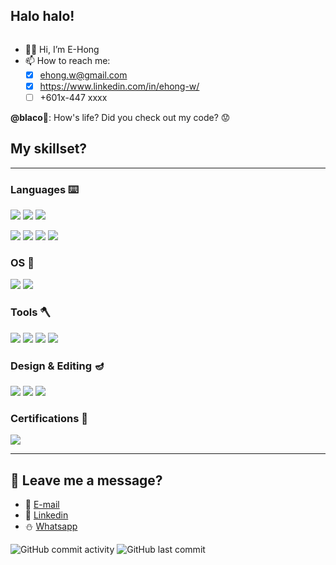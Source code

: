 
## **Halo halo!**
![]()
- 👋🏼 Hi, I’m E-Hong
- 📫 How to reach me:
  - [x] ehong.w@gmail.com
  - [x] https://www.linkedin.com/in/ehong-w/
  - [ ] +601x-447 xxxx

**@blaco**🐏: How's life? Did you check out my code? 😟

## **My skillset?**
---
### Languages ⌨️
![](https://img.shields.io/badge/code-C%20Programming-brightgreen)
![](https://img.shields.io/badge/code-Python-brightgreen)
![](https://img.shields.io/badge/code-Assembly%20Language-brightgreen)

![](https://img.shields.io/badge/code-Verilog-yellow)
![](https://img.shields.io/badge/code-SystemVerilog-yellow)
![](https://img.shields.io/badge/code-Perl%20Scripting-yellow)
![](https://img.shields.io/badge/code-VHDL-F96900)

### OS 🐧
![](https://img.shields.io/badge/os-Windows-blueviolet)
![](https://img.shields.io/badge/os-Linux-blueviolet)

### Tools 🪓
![](https://img.shields.io/badge/hardware-Arduino-FF3FF0)
![](https://img.shields.io/badge/hardware-NodeMCU-FF3FF0)
![](https://img.shields.io/badge/hardware-ZED--F9P-FF3FF0)
![](https://img.shields.io/badge/hardware-Altera%20DE2-FF3FF0)

### Design & Editing 🪔
![](https://img.shields.io/badge/design-Adobe%20Illustrator-f79500)
![](https://img.shields.io/badge/design-Adobe%20Photoshop-003762)
![](https://img.shields.io/badge/design-Adobe%20Premiere%20Pro-00005b)

### Certifications 📜
![](https://img.shields.io/badge/huawei-HCIA--AI-FF0000)

---

## 🧸 **Leave me a message?**
- 🍺 [E-mail](mailto:ehong.w@gmail.com?subject=[GitHub]%20Problem%20Description)
- 🧺 [Linkedin](https://www.linkedin.com/in/ehong-w/)
- ⛄ [Whatsapp]()

![GitHub commit activity](https://img.shields.io/github/commit-activity/m/ehong-w/ehong-w?style=for-the-badge)
![GitHub last commit](https://img.shields.io/github/last-commit/ehong-w/ehong-w?style=for-the-badge)

<!---
e-hong-w/e-hong-w is a ✨ special ✨ repository because its `README.md` (this file) appears on your GitHub profile.
You can click the Preview link to take a look at your changes.
--->
